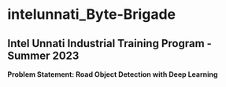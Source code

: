 # intelunnati_Byte-Brigade
## Intel Unnati Industrial Training Program - Summer 2023

**Problem Statement: Road Object Detection with Deep Learning**
